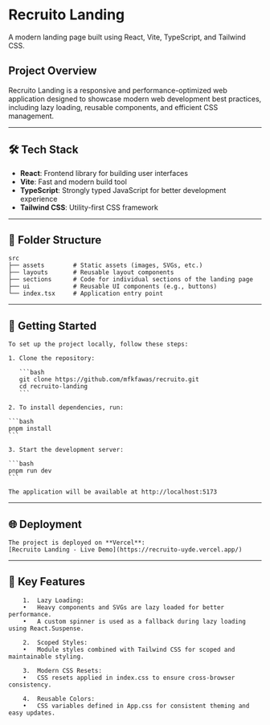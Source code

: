 # Recruito Landing

A modern landing page built using React, Vite, TypeScript, and Tailwind CSS.

## Project Overview

Recruito Landing is a responsive and performance-optimized web application designed to showcase modern web development best practices, including lazy loading, reusable components, and efficient CSS management.

---

## 🛠️ Tech Stack

- **React**: Frontend library for building user interfaces
- **Vite**: Fast and modern build tool
- **TypeScript**: Strongly typed JavaScript for better development experience
- **Tailwind CSS**: Utility-first CSS framework

---

## 📁 Folder Structure

```plaintext
src
├── assets        # Static assets (images, SVGs, etc.)
├── layouts       # Reusable layout components
├── sections      # Code for individual sections of the landing page
├── ui            # Reusable UI components (e.g., buttons)
└── index.tsx     # Application entry point
```

---

## 🚀 Getting Started

````plaintext
To set up the project locally, follow these steps:

1. Clone the repository:

   ```bash
   git clone https://github.com/mfkfawas/recruito.git
   cd recruito-landing
   ```

2. To install dependencies, run:

```bash
pnpm install
```

3. Start the development server:

```bash
pnpm run dev
```

The application will be available at http://localhost:5173
````

---

## 🌐 Deployment

```plaintext
The project is deployed on **Vercel**:
[Recruito Landing - Live Demo](https://recruito-uyde.vercel.app/)
```

---

## 🌟 Key Features

```plaintext
    1.	Lazy Loading:
    •	Heavy components and SVGs are lazy loaded for better performance.
    •	A custom spinner is used as a fallback during lazy loading using React.Suspense.

    2.	Scoped Styles:
    •	Module styles combined with Tailwind CSS for scoped and maintainable styling.

    3.	Modern CSS Resets:
    •	CSS resets applied in index.css to ensure cross-browser consistency.

    4.	Reusable Colors:
    •	CSS variables defined in App.css for consistent theming and easy updates.
```
